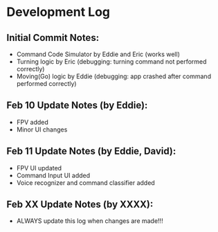 # Development Log

## Initial Commit Notes:
- Command Code Simulator by Eddie and Eric (works well)
- Turning logic by Eric (debugging: turning command not performed correctly)
- Moving(Go) logic by Eddie (debugging: app crashed after command performed correctly) 

## Feb 10 Update Notes (by Eddie):
- FPV added
- Minor UI changes

## Feb 11 Update Notes (by Eddie, David):
- FPV UI updated
- Command Input UI added
- Voice recognizer and command classifier added

## Feb XX Update Notes (by XXXX):
- ALWAYS update this log when changes are made!!!
